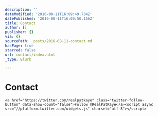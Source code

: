 ```yaml
---
description: ''
dateModified: '2016-08-11T16:09:49.734Z'
datePublished: '2016-08-11T16:09:50.156Z'
title: Contact
author: []
publisher: {}
via: {}
sourcePath: _posts/2016-08-11-contact.md
hasPage: true
starred: false
url: contact/index.html
_type: Blurb

---
```

# Contact

    <a href="https://twitter.com/realpatkaye" class="twitter-follow-button" data-show-count="false">Follow @RealPatKaye</a><script async src="//platform.twitter.com/widgets.js" charset="utf-8"></script>